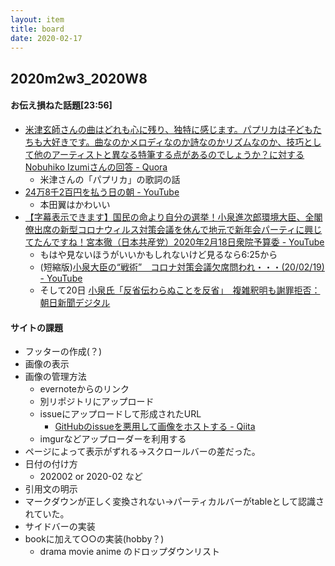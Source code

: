 ```yaml
---
layout: item
title: board
date: 2020-02-17
---
```

## 2020m2w3_2020W8

#### お伝え損ねた話題[23:56]
- [米津玄師さんの曲はどれも心に残り、独特に感じます。パプリカは子どもたちも大好きです。曲なのかメロディなのか詩なのかリズムなのか、技巧として他のアーティストと異なる特筆する点があるのでしょうか？に対するNobuhiko Izumiさんの回答 - Quora](https://jp.quora.com/kome-tsu-gen-shi-san-no-kyoku-ha-dore-mo-kokoro-ni-nokori-dokutoku-ni-kanji-masu-papurika-ha-kodomo-tachi-mo-daisuki-desu-kyoku-na-no-ka-merodi-na-no-ka-shi-na-no-ka-rizumu-na-no-ka-gikou-toshite-hokano-a-teisuto-to/answers/195547435?ch=10&share=f7cdb966&srid=cQaI7)
  - 米津さんの「パプリカ」の歌詞の話
- [24万8千2百円を払う日の朝 - YouTube](https://www.youtube.com/watch?v=UeBXdnHjhXE)
  - 本田翼はかわいい
- [【字幕表示できます】国民の命より自分の選挙！小泉進次郎環境大臣、全閣僚出席の新型コロナウィルス対策会議を休んで地元で新年会パーティに興じてたんですね！宮本徹（日本共産党）2020年2月18日衆院予算委 - YouTube](https://www.youtube.com/watch?time_continue=1&v=Z_FeTuEKG6I&feature=emb_title)
  - もはや見ないほうがいいかもしれないけど見るなら6:25から
  - (短縮版)[小泉大臣の“戦術”　コロナ対策会議欠席問われ・・・(20/02/19) - YouTube](https://www.youtube.com/watch?v=umaflcfJsbU)
  - そして20日 [小泉氏「反省伝わらぬことを反省」　複雑釈明も謝罪拒否：朝日新聞デジタル](https://www.asahi.com/articles/ASN2N5KG5N2NUTFK00M.html)<br>
  
#### サイトの課題
- フッターの作成(？)
- 画像の表示
- 画像の管理方法
  - evernoteからのリンク
  - 別リポジトリにアップロード
  - issueにアップロードして形成されたURL
    - [GitHubのissueを悪用して画像をホストする - Qiita](https://qiita.com/kotet/items/a2203a400136ba50b41e)
  - imgurなどアップローダーを利用する
- ページによって表示がずれる→スクロールバーの差だった。 
- 日付の付け方
  - 202002 or 2020-02 など
- 引用文の明示
- マークダウンが正しく変換されない→パーティカルバーがtableとして認識されていた。
- サイドバーの実装
- bookに加えて○○の実装(hobby？)
  - drama movie anime のドロップダウンリスト
